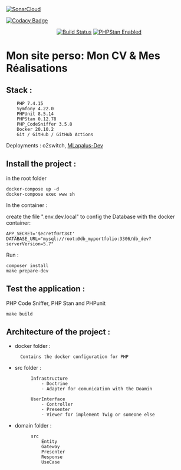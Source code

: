 [![SonarCloud](https://sonarcloud.io/images/project_badges/sonarcloud-black.svg)](https://sonarcloud.io/dashboard?id=Mlapalus_myportfolio)

[![Codacy Badge](https://app.codacy.com/project/badge/Grade/2b6abd59a5d84389af160c01e04dc944)](https://www.codacy.com/gh/Mlapalus/myportfolio/dashboard?utm_source=github.com&amp;utm_medium=referral&amp;utm_content=Mlapalus/myportfolio&amp;utm_campaign=Badge_Grade)

<p align="center">
	<a href="http://mlapalus-dev.fr"><img src="https://img.shields.io/github/checks-status/Mlapalus/myportfolio/main" alt="Build Status"></a>
	<a href="https://phpstan.org/"><img src="https://img.shields.io/badge/PHPStan-enabled-brightgreen.svg?style=flat" alt="PHPStan Enabled"></a>
</p>


# Mon site perso: Mon CV & Mes Réalisations
## Stack :
        PHP 7.4.15
        Symfony 4.22.0
        PHPUnit 8.5.14
        PHPStan 0.12.78
        PHP_CodeSniffer 3.5.8
        Docker 20.10.2
        Git / GitHub / GitHub Actions
        
 Deployments : o2switch, [MLapalus-Dev](http://mlapalus-dev.fr)
         
        

## Install the project : 

in the root folder
```shell script
docker-compose up -d
docker-compose exec www sh
```

In the container :

create the file ".env.dev.local"  to config the Database with the docker container:
```dotenv
APP_SECRET='$ecretf0rt3st'
DATABASE_URL="mysql://root:@db_myportfolio:3306/db_dev?serverVersion=5.7"
```
Run :
```shell script
composer install
make prepare-dev
```

## Test the application : 
PHP Code Sniffer, PHP Stan and PHPunit
```shell script
make build
```

## Architecture of the project :

- docker folder : 

        Contains the docker configuration for PHP

- src folder :

            Infrastructure 
                - Doctrine  
                - Adapter for comunication with the Doamin 

            UserInterface
                - Controller
                - Presenter
                - Viewer for implement Twig or someone else
            

- domain folder :
            
            src
                Entity
                Gateway
                Presenter
                Response
                UseCase



